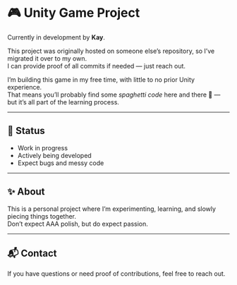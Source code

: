 # 🎮 Unity Game Project

Currently in development by **Kay**.  

This project was originally hosted on someone else’s repository, so I’ve migrated it over to my own.  
I can provide proof of all commits if needed — just reach out.  

I’m building this game in my free time, with little to no prior Unity experience.  
That means you’ll probably find some *spaghetti code* here and there 🍝 — but it’s all part of the learning process.  

---

## 🚧 Status
- Work in progress  
- Actively being developed  
- Expect bugs and messy code  

---

## ✨ About
This is a personal project where I’m experimenting, learning, and slowly piecing things together.  
Don’t expect AAA polish, but do expect passion.  

---

## 📬 Contact
If you have questions or need proof of contributions, feel free to reach out.
